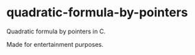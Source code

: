 # quadratic-formula-by-pointers
Quadratic formula by pointers in C.

Made for entertainment purposes.
